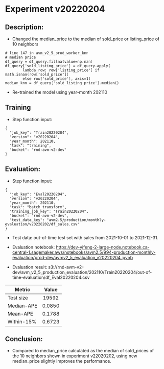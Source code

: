 # Experiment v20220204

## Description:
* Changed the median_price to the median of sold_price or listing_price of 10 neighbors
```
# line 147 in avm_v2_5_prod_worker_knn
# median price
df_query = df_query.fillna(value=np.nan)
df_query['sold_listing_price'] = df_query.apply(
        lambda row: row['listing_price'] if math.isnan(row['sold_price'])
        else row['sold_price'], axis=1)
median_knn = df_query['sold_listing_price'].median()
```
* Re-trained the model using year-month 202110

## Training
* Step function input:
```
{
  "job_key": "Train20220204",
  "version": "v20220204",
  "year_month": 202110,
  "task": "training",
  "bucket": "rnd-avm-v2-dev"
}
```

## Evaluation:
* Step function input:
```
{
  "job_key": "Eval20220204",
  "version": "v20220204",
  "year_month": 202110,
  "task": "batch_transform",
  "training_job_key": "Train20220204",
  "bucket": "rnd-avm-v2-dev",
  "test_data_key": "avm2.5/production/monthly-evaluation/v20220202/df_sales.csv"
}
```

* Test data: out-of-time test set with sales from 2021-10-01 to 2021-12-31.

* Evaluation notebook: https://dev-yifeng-2-large-node.notebook.ca-central-1.sagemaker.aws/notebooks/avm2.5/994-production-monthly-evaluation/prod-dev/avmv2_5_evaluation_v20220204.ipynb

* Evaluation result: s3://rnd-avm-v2-dev/avm_v2_5_production_evaluation/202110/Train20220204/out-of-time-evaluation/df_Eval20220204.csv

| Metric        | Value         |
| ------------- |:-------------:|
| Test size     | 19592         |
| Median-APE    | 0.0850        |
| Mean-APE      | 0.1788        |
| Within-15%    | 0.6723        |

## Conclusion:

* Compared to median_price calculated as the median of sold_prices of the 10 neighbors shown in experiment v22020202, using new median_price slightly improves the performance. 
